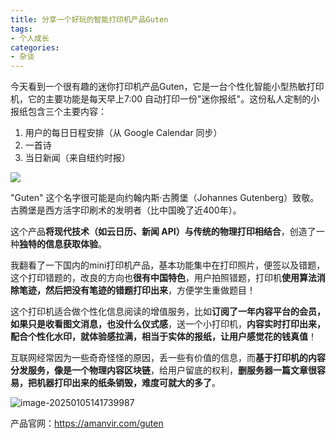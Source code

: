 ```yaml
---
title: 分享一个好玩的智能打印机产品Guten
tags:
- 个人成长
categories:
- 杂谈
---
```



今天看到一个很有趣的迷你打印机产品Guten，它是一台个性化智能小型热敏打印机，它的主要功能是每天早上7:00 自动打印一份"迷你报纸"。这份私人定制的小报纸包含三个主要内容：

1. 用户的每日日程安排（从 Google Calendar 同步）
2. 一首诗
3. 当日新闻（来自纽约时报）

![](https://cdn.fangyuanxiaozhan.com/assets/1736054614362P1T8dwhQ.gif)

"Guten" 这个名字很可能是向约翰内斯·古腾堡（Johannes Gutenberg）致敬。古腾堡是西方活字印刷术的发明者（比中国晚了近400年）。

这个产品**将现代技术（如云日历、新闻 API）与传统的物理打印相结合**，创造了一种**独特的信息获取体验**。

我翻看了一下国内的mini打印机产品，基本功能集中在打印照片，便签以及错题，这个打印错题的，改良的方向也**很有中国特色**，用户拍照错题，打印机**使用算法消除笔迹，然后把没有笔迹的错题打印出来**，方便学生重做题目！ 

这个打印机适合做个性化信息阅读的增值服务，比如**订阅了一年内容平台的会员，如果只是收看图文消息，也没什么仪式感**，送一个小打印机，**内容实时打印出来，配合个性化水印，就体验感拉满，相当于实体的报纸，让用户感觉花的钱真值**！ 

互联网经常因为一些奇奇怪怪的原因，丢一些有价值的信息，而**基于打印机的内容分发服务，像是一个物理内容区块链**，给用户留底的权利，**删服务器一篇文章很容易，把机器打印出来的纸条销毁，难度可就大的多了**。

![image-20250105141739987](https://cdn.fangyuanxiaozhan.com/assets/1736057861249zeGpA4GR.png)

产品官网：https://amanvir.com/guten



